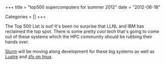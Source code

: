 +++
title = "top500 supercomputers for summer 2012"
date = "2012-06-18"


Categories = []
+++

The Top 500 List is out! It's been no surprise that LLNL and IBM has
reclaimed the top spot. There is some pretty cool tech that's going to
come out of these systems which the HPC community should be rubbing
their hands over.

[Slurm](http://www.schedmd.com) will be moving along development for
these big systems as well as [Lustre](http://www.whamcloud.com) and
[zfs on linux](http://zfsonlinux.org/).
